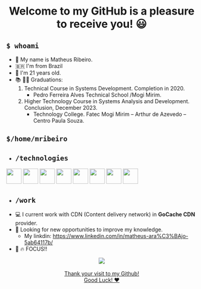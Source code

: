 <div align="center">
   <h1>Welcome to my GitHub is a pleasure to receive you! 😃 </h2>
</div>

## ```$ whoami ```
 - 📘 My name is Matheus Ribeiro. 
 - 🇧🇷 I'm from Brazil 
 - 📆 I'm 21 years old.
 - 📚 👨‍🎓 Graduations:  
   1. Technical Course in Systems Development. Completion in 2020. 
      - Pedro Ferreira Alves Technical School /Mogi Mirim.
   2. Higher Technology Course in Systems Analysis and Development. Conclusion, December 2023.
        - Technology College. Fatec Mogi Mirim – Arthur de Azevedo – Centro Paula Souza.
  
## ```$/home/mribeiro ```
   - ## ```/technologies ```
   <img src="https://cdn.jsdelivr.net/gh/devicons/devicon@latest/icons/bash/bash-original.svg" width="40" height="40" /> <img src="https://cdn.jsdelivr.net/gh/devicons/devicon@latest/icons/docker/docker-original.svg" width="40" height="40"/>
  <img src="https://cdn.jsdelivr.net/gh/devicons/devicon@latest/icons/kubernetes/kubernetes-original.svg" width="40" height="40" /> <img src="https://cdn.jsdelivr.net/gh/devicons/devicon@latest/icons/debian/debian-original.svg" width="40" height="40"/> <img src="https://cdn.jsdelivr.net/gh/devicons/devicon@latest/icons/c/c-original.svg" width="40" height="40"/> <img src="https://cdn.jsdelivr.net/gh/devicons/devicon@latest/icons/linux/linux-original.svg" width="40" height="40"/>
  <img src="https://cdn.jsdelivr.net/gh/devicons/devicon@latest/icons/elasticsearch/elasticsearch-original.svg" width="40" height="40"/>
   <img src="https://cdn.jsdelivr.net/gh/devicons/devicon@latest/icons/mysql/mysql-original.svg" width="40" height="40"/>
  - ## ```/work ```    
   - 💻 I current work with CDN (Content delivery network) in **GoCache CDN** provider.
   - 👾 Looking for new opportunities to improve my knowledge.
      -  My linkdin: https://www.linkedin.com/in/matheus-ara%C3%BAjo-5ab64117b/
 - 🎯 🔥 FOCUS!!
 <div> 
<div align="center">
<a href="https://github.com/MatheusAraujo25">
<img loading="lazy" src="https://github-readme-stats.vercel.app/api?username=anuraghazra&show_icons=true&theme=dark#gh-light-mode-only)](https://github.com/anuraghazra/github-readme-stats#gh-light-mode-only"/>
</div>
</br>
 
<div align="center">
 Thank your visit to my Github! <br> Good Luck! ❤️
</div> 
</div>
